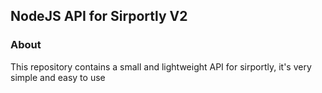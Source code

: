 ## NodeJS API for Sirportly V2

### About
This repository contains a small and lightweight API for sirportly, it's very simple and easy to use
